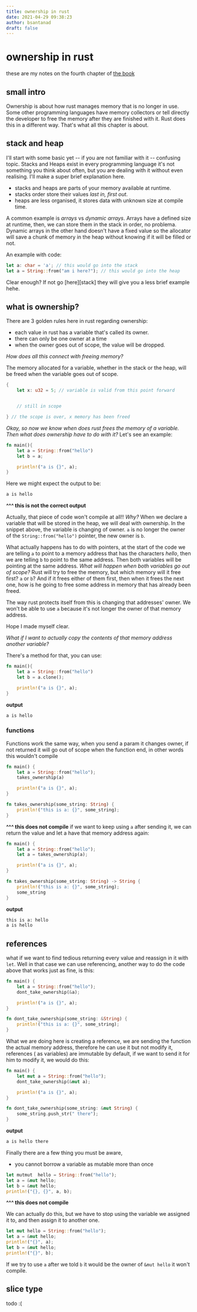 ```yaml
---
title: ownership in rust
date: 2021-04-29 09:38:23
author: bsantanad
draft: false
---
```


# ownership in rust

these are my notes on the fourth chapter of [the book][book]

## small intro

Ownership is about how rust manages memory that is no longer in use. Some other
programming languages have memory collectors or tell directly the developer
to free the memory after they are finished with it. Rust does this in a
different way. That's what all this chapter is about.

## stack and heap

I'll start with some basic yet -- if you are not familiar with it --
confusing topic. Stacks and Heaps exist in every programming language
it's not something you think about often, but you are dealing with it
without even realising. I'll make a super brief explanation here.

* stacks and heaps are parts of your memory available at runtime.
* stacks order store their values _last in, first out_.
* heaps are less organised, it stores data with unknown size at compile
time.

A common example is _arrays_ vs _dynamic arrays_. Arrays have a defined
size at runtime, then, we can store them in the stack in order, no problema.
Dynamic arrays in the other hand doesn't have a fixed value so the allocator
will save a chunk of memory in the heap without knowing if it will be filled
or not.

An example with code:
```rust
let a: char = 'a'; // this would go into the stack
let a = String::from("am i here?"); // this would go into the heap
```

Clear enough? If not go [here][stack] they will give you a less brief example
hehe.

## what is ownership?

There are 3 golden rules here in rust regarding ownership:

* each value in rust has a variable that's called its owner.
* there can only be one owner at a time
* when the owner goes out of scope, the value will be dropped.

_How does all this connect with freeing memory?_

The memory allocated for a variable, whether in the stack or the heap, will
be freed when the variable goes out of scope.

```rust
{
    let x: u32 = 5; // variable is valid from this point forward


    // still in scope

} // the scope is over, x memory has been freed
```

_Okay, so now we know when does rust frees the memory of a variable. Then what
does ownership have to do with it?_ Let's see an example:

```rust
fn main(){
    let a = String::from("hello")
    let b = a;

    println!("a is {}", a);
}
```
Here we might expect the output to be:
```bash
a is hello
```
**^^^ this is not the correct output**

Actually, that piece of code won't compile at all!! _Why?_ When we declare a
variable that will be stored in the heap, we will deal with ownership. In the
snippet above, the variable is changing of owner. `a` is no longer the owner
of the `String::from("hello")` pointer, the new owner is `b`.

What actually happens has to do with pointers, at the start of the code we
are telling `a` to point to a memory address that has the characters
_hello_, then we are telling `b` to point to the same address. Then both
variables will be pointing at the same address. _What will happen
when both variables go out of scope?_ Rust will try to free the memory, but
which memory will it free first? `a` or `b`? And if it frees either of them
first, then when it frees the next one, how is he going to free some address
in memory that has already been freed.

The way rust protects itself from this is changing that addresses' owner.
We won't be able to use `a` because it's not longer the owner of that memory
address.

Hope I made myself clear.

_What if I want to actually copy the contents of that memory address
another variable?_

There's a method for that, you can use:
```rust
fn main(){
    let a = String::from("hello")
    let b = a.clone();

    println!("a is {}", a);
}
```
**output**
```bash
a is hello
```

### functions

Functions work the same way, when you send a param it changes owner, if not
returned it will go out of scope when the function end, in other words
this wouldn't compile
```rust
fn main() {
    let a = String::from("hello");
    takes_ownership(a)

    println!("a is {}", a);
}

fn takes_ownership(some_string: String) {
    println!("this is a: {}", some_string);
}
```
**^^^ this does not compile**
if we want to keep using `a` after sending it, we can return the value and let
a have that memory address again:
```rust
fn main() {
    let a = String::from("hello");
    let a = takes_ownership(a);

    println!("a is {}", a);
}

fn takes_ownership(some_string: String) -> String {
    println!("this is a: {}", some_string);
    some_string
}
```
**output**
```bash
this is a: hello
a is hello
```
## references

what if we want to find tedious returning every value and reassign in it with
`let`. Well in that case we can use referencing, another way to do the code
above that works just as fine, is this:
```rust
fn main() {
    let a = String::from("hello");
    dont_take_ownership(&a);

    println!("a is {}", a);
}

fn dont_take_ownership(some_string: &String) {
    println!("this is a: {}", some_string);
}
```
What we are doing here is creating a reference, we are sending the function the
actual memory address, therefore he can use it but not modify it, references (
as variables) are immutable by default, if we want to send it for him to
modify it, we would do this:
```rust
fn main() {
    let mut a = String::from("hello");
    dont_take_ownership(&mut a);

    println!("a is {}", a);
}

fn dont_take_ownership(some_string: &mut String) {
    some_string.push_str(" there");
}
```
**output**
```bash
a is hello there
```
Finally there are a few thing you must be aware,
* you cannot borrow a variable as mutable more than once
```rust
let mutmut  hello = String::from("hello");
let a = &mut hello;
let b = &mut hello;
println!("{}, {}", a, b);
```
**^^^ this does not compile**

We can actually do this, but we have to stop using the variable
we assigned it to, and then assign it to another one.
```rust
let mut hello = String::from("hello");
let a = &mut hello;
println!("{}", a);
let b = &mut hello;
println!("{}", b);
```
If we try to use `a` after  we told `b` it would be the owner of `&mut hello`
it won't compile.

## slice type

todo :(

[book]: https://doc.rust-lang.org/book/ch04-00-understanding-ownership.html

